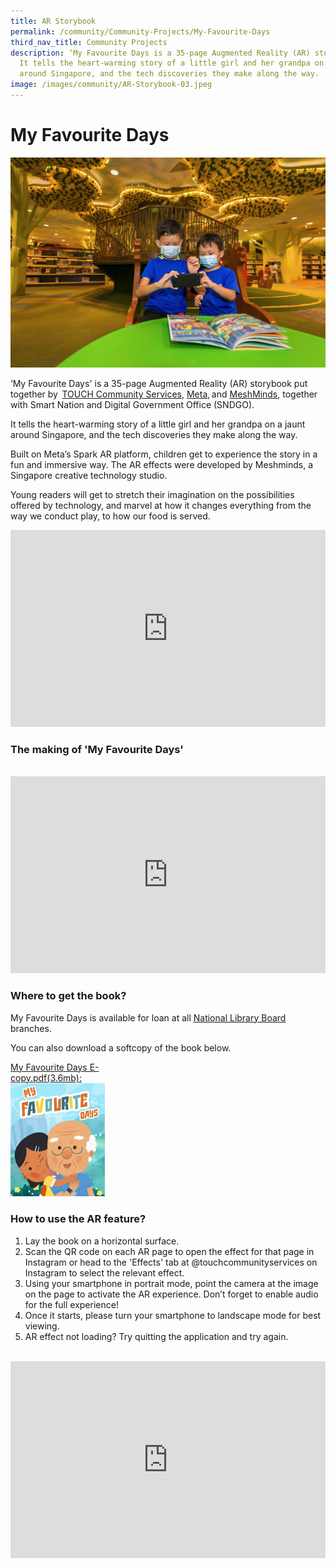 ```yaml
---
title: AR Storybook
permalink: /community/Community-Projects/My-Favourite-Days
third_nav_title: Community Projects
description: ‘My Favourite Days is a 35-page Augmented Reality (AR) storybook.
  It tells the heart-warming story of a little girl and her grandpa on a jaunt
  around Singapore, and the tech discoveries they make along the way.
image: /images/community/AR-Storybook-03.jpeg
---
```

# My Favourite Days

![Alt text for image on Isomer site](/images/community/arstorybook/AR-Storybook-02.jpeg)

‘My Favourite Days' is a 35-page Augmented Reality (AR) storybook put together by  [TOUCH Community Services](https://www.touch.org.sg/), [Meta](https://about.facebook.com/meta/), and [MeshMinds](https://www.meshminds.com/), together with Smart Nation and Digital Government Office (SNDGO). 

It tells the heart-warming story of a little girl and her grandpa on a jaunt around Singapore, and the tech discoveries they make along the way. 

Built on Meta’s Spark AR platform, children get to experience the story in a fun and immersive way. The AR effects were developed by Meshminds, a Singapore creative technology studio.  

Young readers will get to stretch their imagination on the possibilities offered by technology, and marvel at how it changes everything from the way we conduct play, to how our food is served. 

<iframe width="100%" height="315" src="https://www.youtube.com/embed/9_Ifxd_QoIM" title="YouTube video player" frameborder="0" allow="accelerometer; autoplay; clipboard-write; encrypted-media; gyroscope; picture-in-picture" allowfullscreen></iframe>

### The making  of 'My Favourite Days'

<br>

<iframe width="100%" height="315" src="https://www.youtube.com/embed/VaK-uBHM-0I" title="YouTube video player" frameborder="0" allow="accelerometer; autoplay; clipboard-write; encrypted-media; gyroscope; picture-in-picture" allowfullscreen></iframe>


### Where to get the book?

My Favourite Days is available for loan at all [National Library Board](https://www.nlb.gov.sg/) branches.

You can also download a softcopy of the book below.

<div style="width:30%"> 
 <a href="/files/publications/My-Favourite-Days-E-copy.pdf">My Favourite Days E-copy.pdf(3.6mb):<img src="/images/community/arstorybook/My-Favourite-Days-Cover.jpg" alt="My Favourite Days AR Storybook"></a>
</div>



### How to use the AR feature?

1. Lay the book on a horizontal surface.<br> 
2. Scan the QR code on each AR page to open the effect for that page in Instagram or head to the 'Effects' tab at @touchcommunityservices on Instagram to select the relevant effect.<br>
3. Using your smartphone in portrait mode, point the camera at the image on the page to activate the AR experience. Don’t forget to enable audio for the full experience!<br> 
4. Once it starts, please turn your smartphone to landscape mode for best viewing.<br>
5. AR effect not loading? Try quitting the application and try again.

<br>
<iframe width="100%" height="315" src="https://www.youtube.com/embed/AT1Ww61KGb4" title="YouTube video player" frameborder="0" allow="accelerometer; autoplay; clipboard-write; encrypted-media; gyroscope; picture-in-picture" allowfullscreen></iframe>